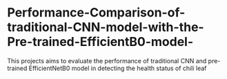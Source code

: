 # Performance-Comparison-of-traditional-CNN-model-with-the-Pre-trained-EfficientB0-model-
This projects aims to evaluate the performance of traditional CNN and pre-trained EfficientNetB0 model in detecting the health status of chili leaf 
